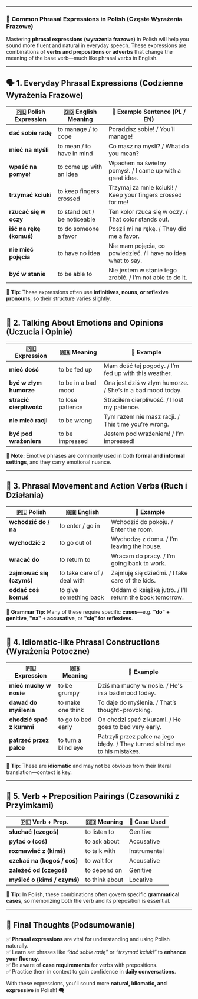 
---
### 📌 **Common Phrasal Expressions in Polish (Częste Wyrażenia Frazowe)**

Mastering **phrasal expressions (wyrażenia frazowe)** in Polish will help you sound more fluent and natural in everyday speech. These expressions are combinations of **verbs and prepositions or adverbs** that change the meaning of the base verb—much like phrasal verbs in English.

---

## 🗣️ **1. Everyday Phrasal Expressions (Codzienne Wyrażenia Frazowe)**

|🇵🇱 **Polish Expression**|🇬🇧 **English Meaning**|📝 **Example Sentence (PL / EN)**|
|---|---|---|
|**dać sobie radę**|to manage / to cope|Poradzisz sobie! / You’ll manage!|
|**mieć na myśli**|to mean / to have in mind|Co masz na myśli? / What do you mean?|
|**wpaść na pomysł**|to come up with an idea|Wpadłem na świetny pomysł. / I came up with a great idea.|
|**trzymać kciuki**|to keep fingers crossed|Trzymaj za mnie kciuki! / Keep your fingers crossed for me!|
|**rzucać się w oczy**|to stand out / be noticeable|Ten kolor rzuca się w oczy. / That color stands out.|
|**iść na rękę (komuś)**|to do someone a favor|Poszli mi na rękę. / They did me a favor.|
|**nie mieć pojęcia**|to have no idea|Nie mam pojęcia, co powiedzieć. / I have no idea what to say.|
|**być w stanie**|to be able to|Nie jestem w stanie tego zrobić. / I’m not able to do it.|

📌 **Tip:** These expressions often use **infinitives, nouns, or reflexive pronouns**, so their structure varies slightly.

---

## 💬 **2. Talking About Emotions and Opinions (Uczucia i Opinie)**

|🇵🇱 **Expression**|🇬🇧 **Meaning**|📝 **Example**|
|---|---|---|
|**mieć dość**|to be fed up|Mam dość tej pogody. / I’m fed up with this weather.|
|**być w złym humorze**|to be in a bad mood|Ona jest dziś w złym humorze. / She’s in a bad mood today.|
|**stracić cierpliwość**|to lose patience|Straciłem cierpliwość. / I lost my patience.|
|**nie mieć racji**|to be wrong|Tym razem nie masz racji. / This time you’re wrong.|
|**być pod wrażeniem**|to be impressed|Jestem pod wrażeniem! / I’m impressed!|

📌 **Note:** Emotive phrases are commonly used in both **formal and informal settings**, and they carry emotional nuance.

---

## 📍 **3. Phrasal Movement and Action Verbs (Ruch i Działania)**

|🇵🇱 **Polish**|🇬🇧 **English**|📝 **Example**|
|---|---|---|
|**wchodzić do / na**|to enter / go in|Wchodzić do pokoju. / Enter the room.|
|**wychodzić z**|to go out of|Wychodzę z domu. / I’m leaving the house.|
|**wracać do**|to return to|Wracam do pracy. / I’m going back to work.|
|**zajmować się (czymś)**|to take care of / deal with|Zajmuję się dziećmi. / I take care of the kids.|
|**oddać coś komuś**|to give something back|Oddam ci książkę jutro. / I’ll return the book tomorrow.|

📌 **Grammar Tip:** Many of these require specific **cases**—e.g. **"do" + genitive**, **"na" + accusative**, or **"się" for reflexives**.

---

## 🧠 **4. Idiomatic-like Phrasal Constructions (Wyrażenia Potoczne)**

|🇵🇱 **Expression**|🇬🇧 **Meaning**|📝 **Example**|
|---|---|---|
|**mieć muchy w nosie**|to be grumpy|Dziś ma muchy w nosie. / He's in a bad mood today.|
|**dawać do myślenia**|to make one think|To daje do myślenia. / That’s thought-provoking.|
|**chodzić spać z kurami**|to go to bed early|On chodzi spać z kurami. / He goes to bed very early.|
|**patrzeć przez palce**|to turn a blind eye|Patrzyli przez palce na jego błędy. / They turned a blind eye to his mistakes.|

📌 **Tip:** These are **idiomatic** and may not be obvious from their literal translation—context is key.

---

## 🔄 **5. Verb + Preposition Pairings (Czasowniki z Przyimkami)**

|🇵🇱 **Verb + Prep.**|🇬🇧 **Meaning**|🧠 **Case Used**|
|---|---|---|
|**słuchać (czegoś)**|to listen to|Genitive|
|**pytać o (coś)**|to ask about|Accusative|
|**rozmawiać z (kimś)**|to talk with|Instrumental|
|**czekać na (kogoś / coś)**|to wait for|Accusative|
|**zależeć od (czegoś)**|to depend on|Genitive|
|**myśleć o (kimś / czymś)**|to think about|Locative|

📌 **Tip:** In Polish, these combinations often govern specific **grammatical cases**, so memorizing both the verb and its preposition is essential.

---

## 🎯 **Final Thoughts (Podsumowanie)**

✅ **Phrasal expressions** are vital for understanding and using Polish naturally.  
✅ Learn set phrases like _“dać sobie radę”_ or _“trzymać kciuki”_ to **enhance your fluency**.  
✅ Be aware of **case requirements** for verbs with prepositions.  
✅ Practice them in context to gain confidence in **daily conversations**.

With these expressions, you'll sound more **natural, idiomatic, and expressive** in Polish! 🗨️